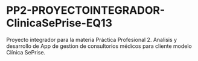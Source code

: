 # PP2-PROYECTOINTEGRADOR-ClinicaSePrise-EQ13
Proyecto integrador para la materia Práctica Profesional 2. Analisis y desarrollo de App de gestion de consultorios médicos para cliente modelo Clínica SePrise.

